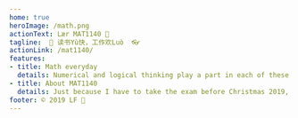 ```yaml
---
home: true
heroImage: /math.png
actionText: Lær MAT1140 📖
tagline:  📢 读书Yù快，工作欢Luò  👓
actionLink: /mat1140/
features:
- title: Math everyday
  details: Numerical and logical thinking play a part in each of these everyday activities, and in many others.
- title: About MAT1140
  details: Just because I have to take the exam before Christmas 2019, and knowledge sharing.
footer: © 2019 LF 🦁
---
```

